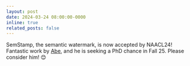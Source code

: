 ```yaml
---
layout: post
date: 2024-03-24 08:00:00-0000
inline: true
related_posts: false
---
```


SemStamp, the semantic watermark, is now accepted by NAACL24! Fantastic work by [Abe](https://nlp4policy.notion.site/Abe-Hou-21661aa32a7a4d19a45b5bf31c11a99e), and he is seeking a PhD chance in Fall 25. Please consider him! :blush: